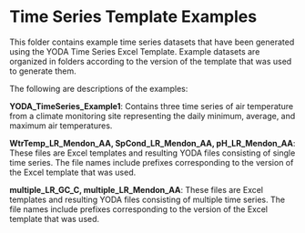 Time Series Template Examples
=============================

This folder contains example time series datasets that have been generated using the YODA Time Series Excel Template. Example datasets are organized in folders according to the version of the template that was used to generate them. 

The following are descriptions of the examples:

**YODA_TimeSeries_Example1**: Contains three time series of air temperature from a climate monitoring site representing the daily minimum, average, and maximum air temperatures.

**WtrTemp_LR_Mendon_AA, SpCond_LR_Mendon_AA, pH_LR_Mendon_AA**: 
These files are Excel templates and resulting YODA files consisting of single time series. The file names include prefixes corresponding to the version of the Excel template that was used.

**multiple_LR_GC_C, multiple_LR_Mendon_AA**:
These files are Excel templates and resulting YODA files consisting of multiple time series. The file names include prefixes corresponding to the version of the Excel template that was used.
